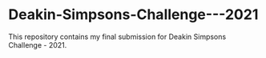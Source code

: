 # Deakin-Simpsons-Challenge---2021
This repository contains my final submission for Deakin Simpsons Challenge - 2021.
